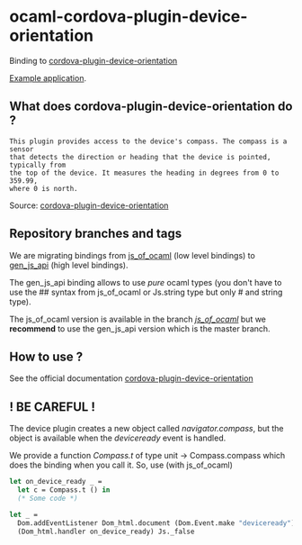 # ocaml-cordova-plugin-device-orientation

Binding to
[cordova-plugin-device-orientation](https://github.com/apache/cordova-plugin-device-orientation)

[Example
application](https://github.com/dannywillems/ocaml-cordova-plugin-device-orientation-example).

## What does cordova-plugin-device-orientation do ?

```
This plugin provides access to the device's compass. The compass is a sensor
that detects the direction or heading that the device is pointed, typically from
the top of the device. It measures the heading in degrees from 0 to 359.99,
where 0 is north.
```

Source: [cordova-plugin-device-orientation](https://github.com/apache/cordova-plugin-device-orientation)

## Repository branches and tags

We are migrating bindings from
[js_of_ocaml](https://github.com/ocsigen/js_of_ocaml) (low level bindings) to
[gen_js_api](https://github.com/lexifi/gen_js_api) (high level bindings).

The gen_js_api binding allows to use *pure* ocaml types (you don't have to use
the ## syntax from js_of_ocaml or Js.string type but only # and string type).

The js_of_ocaml version is available in the branch
[*js_of_ocaml*](https://github.com/dannywillems/ocaml-cordova-plugin-device-orientation/tree/js_of_ocaml)
but we **recommend** to use the gen_js_api version which is the master branch.

## How to use ?

See the official documentation
[cordova-plugin-device-orientation](https://github.com/apache/cordova-plugin-device-orientation)

## ! BE CAREFUL !

The device plugin creates a new object called *navigator.compass*, but the object is
available when the *deviceready* event is handled.

We provide a function *Compass.t* of type unit -> Compass.compass
which does the binding when you call it.
So, use (with js_of_ocaml)

```OCaml
let on_device_ready _ =
  let c = Compass.t () in
  (* Some code *)

let _ =
  Dom.addEventListener Dom_html.document (Dom.Event.make "deviceready")
  (Dom_html.handler on_device_ready) Js._false
```

